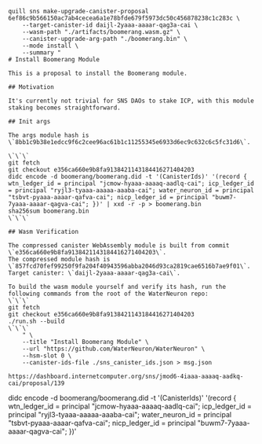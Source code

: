 ```
quill sns make-upgrade-canister-proposal 6ef86c9b566150ac7ab4cecea6a1e78bfde679f5973dc50c456878238c1c283c \
    --target-canister-id daijl-2yaaa-aaaar-qag3a-cai \
    --wasm-path "./artifacts/boomerang.wasm.gz" \
    --canister-upgrade-arg-path "./boomerang.bin" \
    --mode install \
    --summary "
# Install Boomerang Module

This is a proposal to install the Boomerang module.

## Motivation

It's currently not trivial for SNS DAOs to stake ICP, with this module staking becomes straightforward.

## Init args

The args module hash is \`8bb1c9b38e1edcc9f6c2cee96ac61b1c11255345e6933d6ec9c632c6c5fc31d6\`.

\`\`\`
git fetch
git checkout e356ca660e9b8fa9138421143184416271404203
didc encode -d boomerang/boomerang.did -t '(CanisterIds)' '(record { wtn_ledger_id = principal "jcmow-hyaaa-aaaaq-aadlq-cai"; icp_ledger_id = principal "ryjl3-tyaaa-aaaaa-aaaba-cai"; water_neuron_id = principal "tsbvt-pyaaa-aaaar-qafva-cai"; nicp_ledger_id = principal "buwm7-7yaaa-aaaar-qagva-cai"; })' | xxd -r -p > boomerang.bin
sha256sum boomerang.bin
\`\`\`

## Wasm Verification

The compressed canister WebAssembly module is built from commit \`e356ca660e9b8fa9138421143184416271404203\`.
The compressed module hash is \`857fcd70fef99250f9fa204f40943596abba2046d93ca2819cae6516b7ae9f01\`.
Target canister: \`daijl-2yaaa-aaaar-qag3a-cai\`.

To build the wasm module yourself and verify its hash, run the following commands from the root of the WaterNeuron repo:
\`\`\`
git fetch
git checkout e356ca660e9b8fa9138421143184416271404203
./run.sh --build
\`\`\`
    " \
    --title "Install Boomerang Module" \
    --url "https://github.com/WaterNeuron/WaterNeuron" \
    --hsm-slot 0 \
    --canister-ids-file ./sns_canister_ids.json > msg.json
```

```
https://dashboard.internetcomputer.org/sns/jmod6-4iaaa-aaaaq-aadkq-cai/proposal/139
```

didc encode -d boomerang/boomerang.did -t '(CanisterIds)' '(record { wtn_ledger_id = principal "jcmow-hyaaa-aaaaq-aadlq-cai"; icp_ledger_id = principal "ryjl3-tyaaa-aaaaa-aaaba-cai"; water_neuron_id = principal "tsbvt-pyaaa-aaaar-qafva-cai"; nicp_ledger_id = principal "buwm7-7yaaa-aaaar-qagva-cai"; })'



